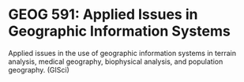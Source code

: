 # GEOG 591: Applied Issues in Geographic Information Systems

Applied issues in the use of geographic information systems in terrain analysis, medical geography, biophysical analysis, and population geography. (GISci)